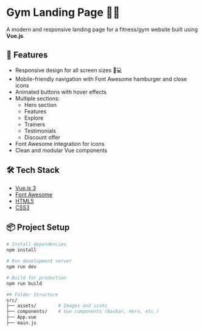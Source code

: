 # Gym Landing Page 🏋️‍♂️

A modern and responsive landing page for a fitness/gym website built using **Vue.js**.

## 🚀 Features

- Responsive design for all screen sizes 📱💻
- Mobile-friendly navigation with Font Awesome hamburger and close icons
- Animated buttons with hover effects
- Multiple sections: 
  - Hero section
  - Features
  - Explore
  - Trainers
  - Testimonials
  - Discount offer
- Font Awesome integration for icons
- Clean and modular Vue components

## 🛠️ Tech Stack

- [Vue.js 3](https://vuejs.org/)
- [Font Awesome](https://fontawesome.com/)
- [HTML5](https://developer.mozilla.org/en-US/docs/Web/Guide/HTML/HTML5)
- [CSS3](https://developer.mozilla.org/en-US/docs/Web/CSS)

## 📦 Project Setup

```bash
# Install dependencies
npm install

# Run development server
npm run dev

# Build for production
npm run build

## Folder Structure
src/
├── assets/        # Images and icons
├── components/    # Vue components (Navbar, Hero, etc.)
├── App.vue
├── main.js

